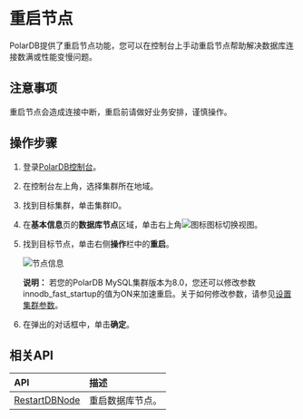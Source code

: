 # 重启节点

PolarDB提供了重启节点功能，您可以在控制台上手动重启节点帮助解决数据库连接数满或性能变慢问题。

## 注意事项

重启节点会造成连接中断，重启前请做好业务安排，谨慎操作。

## 操作步骤

1.  登录[PolarDB控制台](https://polardb.console.aliyun.com/)。

2.  在控制台左上角，选择集群所在地域。

3.  找到目标集群，单击集群ID。

4.  在**基本信息**页的**数据库节点**区域，单击右上角![图标](https://static-aliyun-doc.oss-cn-hangzhou.aliyuncs.com/assets/img/zh-CN/5530201061/p170301.png)图标切换视图。

5.  找到目标节点，单击右侧**操作**栏中的**重启**。

    ![节点信息](https://static-aliyun-doc.oss-cn-hangzhou.aliyuncs.com/assets/img/zh-CN/5530201061/p13715.png)

    **说明：** 若您的PolarDB MySQL集群版本为8.0，您还可以修改参数innodb\_fast\_startup的值为ON来加速重启。关于如何修改参数，请参见[设置集群参数](/cn.zh-CN/用户指南/其他操作/设置集群参数.md)。

6.  在弹出的对话框中，单击**确定**。


## 相关API

|API|描述|
|:--|:-|
|[RestartDBNode](/cn.zh-CN/API参考/节点/RestartDBNode.md)|重启数据库节点。|

